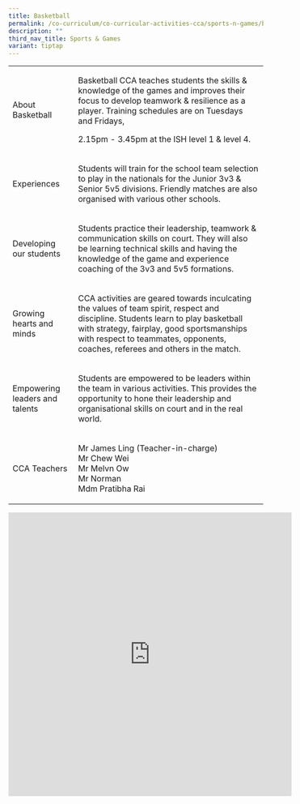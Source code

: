 ```yaml
---
title: Basketball
permalink: /co-curriculum/co-curricular-activities-cca/sports-n-games/basketball/
description: ""
third_nav_title: Sports & Games
variant: tiptap
---
```

<table style="minWidth: 50px">
<colgroup>
<col>
<col>
</colgroup>
<tbody>
<tr>
<td rowspan="1" colspan="1">
<p>About Basketball</p>
</td>
<td rowspan="1" colspan="1">
<p>Basketball CCA teaches students the skills &amp; knowledge of the games
and improves their focus to develop teamwork &amp; resilience as a player.
Training schedules are on Tuesdays and Fridays,</p>
<p>2.15pm - 3.45pm at the ISH level 1 &amp; level 4.</p>
</td>
</tr>
<tr>
<td rowspan="1" colspan="1">
<p>Experiences</p>
</td>
<td rowspan="1" colspan="1">
<p>Students will train for the school team selection to play in the nationals
for the Junior 3v3 &amp; Senior 5v5 divisions. Friendly matches are also
organised with various other schools.</p>
</td>
</tr>
<tr>
<td rowspan="1" colspan="1">
<p>Developing our students</p>
</td>
<td rowspan="1" colspan="1">
<p>Students practice their leadership, teamwork &amp; communication skills
on court. They will also be learning technical skills and having the knowledge
of the game and experience coaching of the 3v3 and 5v5 formations.</p>
</td>
</tr>
<tr>
<td rowspan="1" colspan="1">
<p>Growing hearts and minds</p>
</td>
<td rowspan="1" colspan="1">
<p>CCA activities are geared towards inculcating the values of team spirit,
respect and discipline. Students learn to play basketball with strategy,
fairplay, good sportsmanships with respect to teammates, opponents, coaches,
referees and others in the match.</p>
</td>
</tr>
<tr>
<td rowspan="1" colspan="1">
<p>Empowering leaders and talents</p>
</td>
<td rowspan="1" colspan="1">
<p>Students are empowered to be leaders within the team in various activities.
This provides the opportunity to hone their leadership and organisational
skills on court and in the real world.
<br>
</p>
</td>
</tr>
<tr>
<td rowspan="1" colspan="1">
<p>CCA Teachers</p>
</td>
<td rowspan="1" colspan="1">
<p>Mr James Ling (Teacher-in-charge)
<br>Mr Chew Wei
<br>Mr Melvn Ow
<br>Mr Norman
<br>Mdm Pratibha Rai</p>
</td>
</tr>
</tbody>
</table>
<div class="iframe-wrapper">
<iframe height="560" width="560" allowfullscreen="true" frameborder="0" src="https://docs.google.com/presentation/d/e/2PACX-1vTiuRuSI7Lozo87lmhQIByVJkTJb53zuXl92-DoCPVAqF3jMyH3xoz3KOXlnNTGRShE35uieAC0qmzK/embed?start=true&amp;loop=true&amp;delayms=3000"></iframe>
</div>
<p></p>